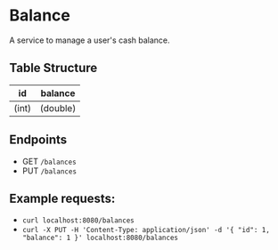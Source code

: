 # Balance
A service to manage a user's cash balance.

## Table Structure
| id    | balance  |
| ----- | -------- |
| (int) | (double) |

## Endpoints
- GET `/balances`
- PUT `/balances`

## Example requests:
- `curl localhost:8080/balances`
- `curl -X PUT -H 'Content-Type: application/json' -d '{ "id": 1, "balance": 1 }' localhost:8080/balances`